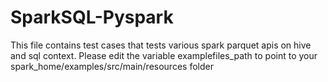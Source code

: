 # SparkSQL-Pyspark
This file contains test cases that tests various spark parquet apis on hive and sql context. 
Please edit the variable examplefiles_path to point to your spark_home/examples/src/main/resources folder
